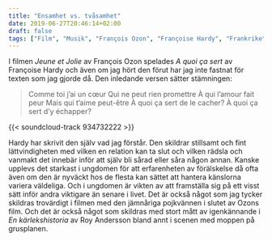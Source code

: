 ```yaml
---
title: "Ensamhet vs. tvåsamhet"
date: 2019-06-27T20:46:14+02:00
draft: false
tags: ["Film", "Musik", "François Ozon", "Françoise Hardy", "Frankrike", "Kärlek", "Ensamhet", "Roy Andersson"]
---
```


I filmen _Jeune et Jolie_ av François Ozon spelades _A quoi ça sert_ av Françoise Hardy och även om jag hört den förut har jag inte fastnat för texten som jag gjorde då. Den inledande versen sätter stämningen:

> Comme toi j’ai un cœur
> Qui ne peut rien promettre
> À qui l’amour fait peur
> Mais qui t’aime peut-être
> À quoi ça sert de le cacher?
> À quoi ça sert d’y échapper?

{{< soundcloud-track 934732222 >}}

Hardy har skrivit den själv vad jag förstår. Den skildrar stillsamt och fint lättvindigheten med vilken en relation kan ta slut och vilken rädsla och vanmakt det innebär inför att själv bli sårad eller såra någon annan. Kanske upplevs det starkast i ungdomen för att erfarenheten av förälskelse då ofta även om den är nyväckt hos de flesta kan sättet att hantera känslorna variera väldeliga. Och i ungdomen är vikten av att framställa sig på ett visst sätt inför andra viktigare än senare i livet. Det är också något som jag tycker skildras trovärdigt i filmen med den jämnåriga pojkvännen i slutet av Ozons film. Och det är också något som skildras med stort mått av igenkännande i _En kärlekshistoria_ av Roy Andersson bland annt i scenen med moppen på grusplanen.


